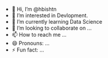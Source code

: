 - 👋 Hi, I’m @hbishtn
- 👀 I’m interested in Devlopment.
- 🌱 I’m currently learning Data Science
- 💞️ I’m looking to collaborate on ...
- 📫 How to reach me ...
- 😄 Pronouns: ...
- ⚡ Fun fact: ...

<!---
hbishtn/hbishtn is a ✨ special ✨ repository because its `README.md` (this file) appears on your GitHub profile.
You can click the Preview link to take a look at your changes.
--->
